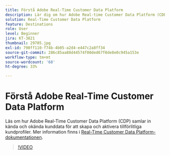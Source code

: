 ```yaml
---
title: Förstå Adobe Real-Time Customer Data Platform
description: Lär dig om hur Adobe Real-time Customer Data Platform (CDP) samlar in kända och okända kunddata för att skapa och aktivera tillförlitliga kundprofiler.
solution: Real-Time Customer Data Platform
feature: Destinations
role: User
level: Beginner
jira: KT-3821
thumbnail: 29705.jpg
exl-id: 790ff110-f74b-4b05-a2d4-e447c2a8ff34
source-git-commit: 286c85aa88d44574f00ded67f0de8e0c945a153e
workflow-type: tm+mt
source-wordcount: '68'
ht-degree: 33%

---
```


# Förstå Adobe Real-Time Customer Data Platform

Läs om hur Adobe Real-Time Customer Data Platform (CDP) samlar in kända och okända kunddata för att skapa och aktivera tillförlitliga kundprofiler. Mer information finns i [Real-Time Customer Data Platform-dokumentationen](https://experienceleague.adobe.com/docs/experience-platform/rtcdp/overview.html?lang=sv).

>[!VIDEO](https://video.tv.adobe.com/v/29705?learn=on&enablevpops)
